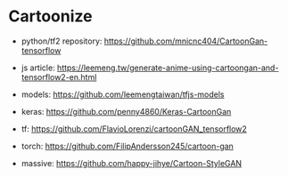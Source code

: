 # Cartoonize

- python/tf2 repository: <https://github.com/mnicnc404/CartoonGan-tensorflow>
- js article: <https://leemeng.tw/generate-anime-using-cartoongan-and-tensorflow2-en.html>
- models: <https://github.com/leemengtaiwan/tfjs-models>

- keras: <https://github.com/penny4860/Keras-CartoonGan>
- tf: <https://github.com/FlavioLorenzi/cartoonGAN_tensorflow2>
- torch: <https://github.com/FilipAndersson245/cartoon-gan>
- massive: <https://github.com/happy-jihye/Cartoon-StyleGAN>
